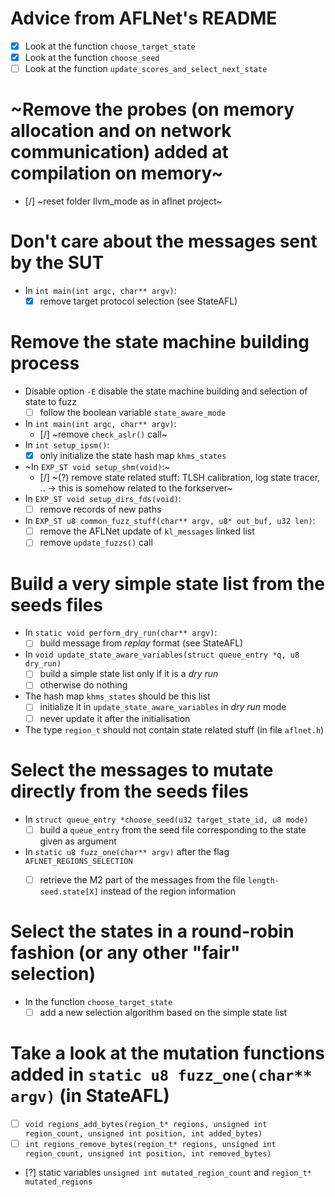 # Advice from AFLNet's README
- [x] Look at the function `choose_target_state`
- [x] Look at the function `choose_seed`
- [ ] Look at the function `update_scores_and_select_next_state`

# ~Remove the probes (on memory allocation and on network communication) added at compilation on memory~
- [/] ~reset folder llvm\_mode as in aflnet project~

# Don't care about the messages sent by the SUT
* In `int main(int argc, char** argv)`:
    - [x] remove target protocol selection (see StateAFL)

# Remove the state machine building process
* Disable option `-E` disable the state machine building and selection of state to fuzz
    - [ ] follow the boolean variable `state_aware_mode`
* In `int main(int argc, char** argv)`:
    - [/] ~remove `check_aslr()` call~
* In `int setup_ipsm()`:
    - [x] only initialize the state hash map `khms_states`
* ~In `EXP_ST void setup_shm(void)`:~
    - [/] ~(?) remove state related stuff: TLSH calibration, log state tracer, .. -> this is somehow related to the forkserver~
* In `EXP_ST void setup_dirs_fds(void)`:
    - [ ] remove records of new paths
* In `EXP_ST u8 common_fuzz_stuff(char** argv, u8* out_buf, u32 len)`:
    - [ ] remove the AFLNet update of `kl_messages` linked list
    - [ ] remove `update_fuzzs()` call

# Build a very simple state list from the seeds files
* In `static void perform_dry_run(char** argv)`:
    - [ ] build message from *replay* format (see StateAFL)
* In `void update_state_aware_variables(struct queue_entry *q, u8 dry_run)`
    - [ ] build a simple state list only if it is a *dry run*
    - [ ] otherwise do nothing
* The hash map `khms_states` should be this list
    - [ ] initialize it in `update_state_aware_variables` in *dry run* mode
    - [ ] never update it after the initialisation
* The type `region_t` should not contain state related stuff (in file `aflnet.h`)

# Select the messages to mutate directly from the seeds files
* In `struct queue_entry *choose_seed(u32 target_state_id, u8 mode)`
    - [ ] build a `queue_entry` from the seed file corresponding to the state given as argument
* In `static u8 fuzz_one(char** argv)` after the flag `AFLNET_REGIONS_SELECTION`
    - [ ] retrieve the M2 part of the messages from the file `length-seed.state[X]` instead of the region information


# Select the states in a round-robin fashion (or any other "fair" selection)
* In the function `choose_target_state`
    - [ ] add a new selection algorithm based on the simple state list

# Take a look at the mutation functions added in `static u8 fuzz_one(char** argv)` (in StateAFL)
- [ ] `void regions_add_bytes(region_t* regions, unsigned int region_count, unsigned int position, int added_bytes)`
- [ ] `int regions_remove_bytes(region_t* regions, unsigned int region_count, unsigned int position, int removed_bytes)`
- [?] static variables `unsigned int mutated_region_count` and `region_t* mutated_regions`

